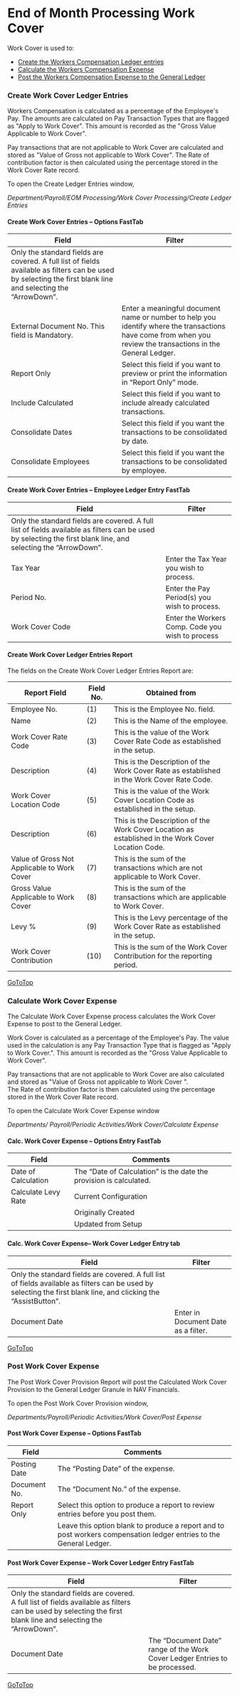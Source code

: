 # End of Month Processing Work Cover

Work Cover is used to:

- [Create the Workers Compensation Ledger entries](#create-work-cover-ledger-entries)
- [Calculate the Workers Compensation Expense](#calculate-work-cover-expense)
- [Post the Workers Compensation Expense to the General Ledger](#post-work-cover-expense)


### Create Work Cover Ledger Entries

Workers Compensation is calculated as a percentage of the Employee's Pay.  The amounts are calculated on Pay Transaction Types that are flagged as "Apply to Work Cover".  This amount is recorded as the "Gross Value Applicable to Work Cover".

Pay transactions that are not applicable to Work Cover are calculated and stored as "Value of Gross not applicable to Work Cover".  The Rate of contribution factor is then calculated using the percentage stored in the Work Cover Rate record.

To open the Create Ledger Entries window, 

*Department/Payroll/EOM Processing/Work Cover Processing/Create Ledger Entries*
 

#### Create Work Cover Entries – Options FastTab

|Field	|Filter|
|---|---|
|Only the standard fields are covered.  A full list of fields available as filters can be used by selecting the first blank line and selecting the “ArrowDown”.
|External Document No.	This field is Mandatory.  |Enter a meaningful document name or number to help you identify where the transactions have come from when you review the transactions in the General Ledger.
|Report Only	|Select this field if you want to preview or print the information in “Report Only” mode.
|Include Calculated|	Select this field if you want to include already calculated transactions.
|Consolidate Dates	|Select this field if you want the transactions to be consolidated by date.
|Consolidate Employees|	Select this field if you want the transactions to be consolidated by employee.


#### Create Work Cover Entries – Employee Ledger Entry FastTab

|Field|	Filter|
|---|---|
|Only the standard fields are covered.  A full list of fields available as filters can be used by selecting the first blank line, and selecting the “ArrowDown”.
|Tax Year|	Enter the Tax Year you wish to process.
|Period No.|	Enter the Pay Period(s) you wish to process.
|Work Cover Code|	Enter the Workers Comp. Code you wish to process


#### Create Work Cover Ledger Entries Report

The fields on the Create Work Cover Ledger Entries Report are:

|Report Field	|Field No.|	Obtained from|
|---|---|---|
|Employee No.	|(1)|	This is the Employee No. field.
|Name	|(2)|	This is the Name of the employee.
|Work Cover Rate Code	|(3)|	This is the value of the Work Cover Rate Code as established in the setup.
|Description	|(4)|	This is the Description of the Work Cover Rate as established in the Work Cover Rate Code.
|Work Cover Location Code	|(5)|	This is the value of the Work Cover Location Code as established in the setup.
|Description	|(6)|	This is the Description of the Work Cover Location as established in the Work Cover Location Code.
|Value of Gross Not Applicable to Work Cover	|(7)|	This is the sum of the transactions which are not applicable to Work Cover.
|Gross Value Applicable to Work Cover	|(8)|	This is the sum of the transactions which are applicable to Work Cover.
|Levy %	|(9)|	This is the Levy percentage of the Work Cover Rate as established in the setup.
|Work Cover Contribution	|(10)|	This is the sum of the Work Cover Contribution for the reporting period.

[GoToTop](#end-of-month-processing-work-cover)

### Calculate Work Cover Expense

The Calculate Work Cover Expense process calculates the Work Cover Expense to post to the General Ledger.

Work Cover is calculated as a percentage of the Employee's Pay.  The value used in the calculation is any Pay Transaction Type that is flagged as "Apply to Work Cover.".  This amount is recorded as the "Gross Value Applicable to Work Cover".

Pay transactions that are not applicable to Work Cover are also calculated and stored as "Value of Gross not applicable to Work Cover ".  
The Rate of contribution factor is then calculated using the percentage stored in the Work Cover Rate record.

To open the Calculate Work Cover Expense window

*Departments/ Payroll/Periodic Activities/Work Cover/Calculate Expense*
 

#### Calc. Work Cover Expense – Options Entry FastTab

|Field	|Comments|
|---|---|
|Date of Calculation|	The “Date of Calculation” is the date the provision is calculated.
|Calculate Levy Rate	|Current Configuration
||Originally Created
||Updated from Setup


#### Calc. Work Cover Expense– Work Cover Ledger Entry tab

|Field	|Filter|
|---|---|
|Only the standard fields are covered.  A full list of fields available as filters can be used by selecting the first blank line, and clicking the “AssistButton”.  
|Document Date|	Enter in Document Date as a filter.


[GoToTop](#end-of-month-processing-work-cover)

### Post Work Cover Expense

The Post Work Cover Provision Report will post the Calculated Work Cover Provision to the General Ledger Granule in NAV Financials.

To open the Post Work Cover Provision window, 

*Departments/Payroll/Periodic Activities/Work Cover/Post Expense*
 
#### Post Work Cover Expense – Options FastTab

|Field	|Comments|
|---|---|
|Posting Date	|The “Posting Date” of the expense.
|Document No.	|The “Document No.” of the expense.
|Report Only	|Select this option to produce a report to review entries before you post them.
||Leave this option blank to produce a report and to post workers compensation ledger entries to the General Ledger.  


#### Post Work Cover Expense – Work Cover Ledger Entry FastTab

|Field	|Filter|
|---|---|
|Only the standard fields are covered.  A full list of fields available as filters can be used by selecting the first blank line and selecting the “ArrowDown”.
|Document Date|	The “Document Date” range of the Work Cover Ledger Entries to be processed.

 
 [GoToTop](#end-of-month-processing-work-cover)
